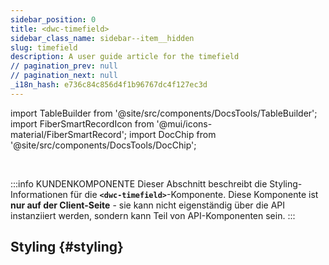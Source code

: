 ```yaml
---
sidebar_position: 0
title: <dwc-timefield>
sidebar_class_name: sidebar--item__hidden
slug: timefield
description: A user guide article for the timefield
// pagination_prev: null
// pagination_next: null
_i18n_hash: e736c84c856d4f1b96767dc4f127ec3d
---
```

import TableBuilder from '@site/src/components/DocsTools/TableBuilder';
import FiberSmartRecordIcon from '@mui/icons-material/FiberSmartRecord';
import DocChip from '@site/src/components/DocsTools/DocChip';

<DocChip chip='shadow' />

<br />

:::info KUNDENKOMPONENTE
Dieser Abschnitt beschreibt die Styling-Informationen für die **`<dwc-timefield>`**-Komponente. Diese Komponente ist **nur auf der Client-Seite** - sie kann nicht eigenständig über die API instanziiert werden, sondern kann Teil von API-Komponenten sein.
:::

## Styling {#styling}

<TableBuilder name="dwc-timefield" clientComponent />

